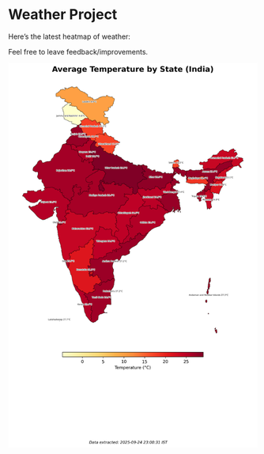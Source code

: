 # Weather Project

Here’s the latest heatmap of weather:

Feel free to leave feedback/improvements.

![India Heatmap](docs/assets/india_heatmap.png?v=D42AB9)
